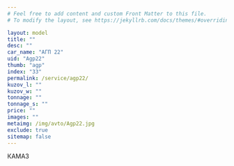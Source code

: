 ```yaml
---
# Feel free to add content and custom Front Matter to this file.
# To modify the layout, see https://jekyllrb.com/docs/themes/#overriding-theme-defaults

layout: model
title: ""
desc: ""
car_name: "АГП 22"
uid: "Agp22"
thumb: "agp"
index: "33"
permalink: /service/agp22/
kuzov_l: ""
kuzov_w: ""
tonnage: ""
tonnage_s: ""
price: ""
images: ""
metaimg: /img/avto/Agp22.jpg
exclude: true
sitemap: false
---
```


КАМАЗ
